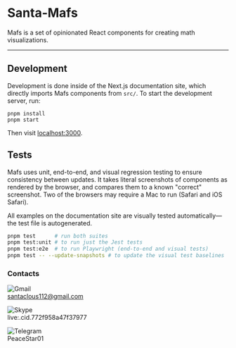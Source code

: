 # Santa-Mafs

Mafs is a set of opinionated React components for creating math visualizations.

---

## Development

Development is done inside of the Next.js documentation site, which directly
imports Mafs components from `src/`. To start the development server, run:

```
pnpm install
pnpm start
```

Then visit [localhost:3000](http://localhost:3000).

## Tests

Mafs uses unit, end-to-end, and visual regression testing to ensure consistency between updates. It takes literal screenshots of components as rendered by the browser, and compares them to a known "correct" screenshot. Two of the browsers may require a Mac to run (Safari and iOS Safari).

All examples on the documentation site are visually tested automatically—the test file is autogenerated.

```bash
pnpm test      # run both suites
pnpm test:unit # to run just the Jest tests
pnpm test:e2e  # to run Playwright (end-to-end and visual tests)
pnpm test -- --update-snapshots # to update the visual test baselines
```

### Contacts


![Gmail](https://github.com/santaclous112/MonilP-Portfolio/blob/master/src/components/Icon/svg/mailto.svg)               
        santaclous112@gmail.com

![Skype](https://github.com/santaclous112/MonilP-Portfolio/blob/master/src/components/Icon/svg/skype.svg)               
        live:.cid.772f958a47f37977

![Telegram](https://github.com/santaclous112/MonilP-Portfolio/blob/master/src/components/Icon/svg/telegram.svg)               
        PeaceStar01
